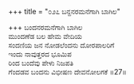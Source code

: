+++
title = "೦೨೭ ಬನ್ದನರಮನೆಗಾಗಿ ಬಾಗಿಲ"

+++
ಬಂದನರಮನೆಗಾಗಿ ಬಾಗಿಲ   
ಮುಂದಣೆಡ ಬಲ ಹೇಮ ವೇದಿಯ   
ಸಂದಣಿಯ ಜನ ನೋಡಲೆಂದನು ದೋರಪಾಲರಿಗೆ  
ಇಂದು ನಾವುತ್ತರದ ಭೂಮಿಪ   
ರಿಂದ ಬಂದೆವು ಪೇಳು ನಿಜಪತಿ   
ಗೆಂದಡವ ಬಂದನು ವಿಭೀಷಣ ದೇವನೋಲಗಕೆ     ॥27॥